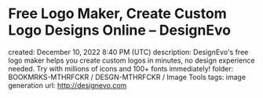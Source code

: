 # Free Logo Maker, Create Custom Logo Designs Online – DesignEvo

created: December 10, 2022 8:40 PM (UTC)
description: DesignEvo's free logo maker helps you create custom logos in minutes, no design experience needed. Try with millions of icons and 100+ fonts immediately!
folder: BOOKMRKS-MTHRFCKR / DESGN-MTHRFCKR / Image Tools
tags: image generation
url: http://designevo.com